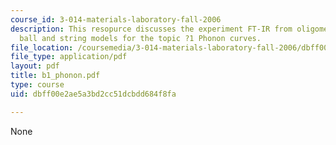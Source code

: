 ```yaml
---
course_id: 3-014-materials-laboratory-fall-2006
description: This resopurce discusses the experiment FT-IR from oligomers to polymers;
  ball and string models for the topic ?1 Phonon curves.
file_location: /coursemedia/3-014-materials-laboratory-fall-2006/dbff00e2ae5a3bd2cc51dcbdd684f8fa_b1_phonon.pdf
file_type: application/pdf
layout: pdf
title: b1_phonon.pdf
type: course
uid: dbff00e2ae5a3bd2cc51dcbdd684f8fa

---
```

None